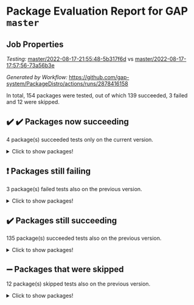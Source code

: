 # Package Evaluation Report for GAP `master`

## Job Properties

*Testing:* [master/2022-08-17-21:55:48-5b317f6d](https://github.com/gap-system/PackageDistro/blob/data/reports/master/2022-08-17-21:55:48-5b317f6d) vs [master/2022-08-17-17:57:56-73a56b3e](https://github.com/gap-system/PackageDistro/blob/data/reports/master/2022-08-17-17:57:56-73a56b3e)

*Generated by Workflow:* https://github.com/gap-system/PackageDistro/actions/runs/2878416158

In total, 154 packages were tested, out of which 139 succeeded, 3 failed and 12 were skipped.

## :heavy_check_mark: :heavy_check_mark: Packages now succeeding

4 package(s) succeeded tests only on the current version.
<details><summary>Click to show packages!</summary>

- gauss 2022.08-04 [(success)](https://github.com/gap-system/PackageDistro/runs/7888057262?check_suite_focus=true) vs gauss 2022.03-01 [(skipped)](https://github.com/gap-system/PackageDistro/runs/7884200826?check_suite_focus=true)
- gaussforhomalg 2022.08-02 [(success)](https://github.com/gap-system/PackageDistro/runs/7888057359?check_suite_focus=true) vs gaussforhomalg 2022.06-01 [(skipped)](https://github.com/gap-system/PackageDistro/runs/7884200826?check_suite_focus=true)
- homalg 2022.08-03 [(success)](https://github.com/gap-system/PackageDistro/runs/7888058895?check_suite_focus=true) vs homalg 2022.03-01 [(skipped)](https://github.com/gap-system/PackageDistro/runs/7884200826?check_suite_focus=true)
- modules 2022.08-03 [(success)](https://github.com/gap-system/PackageDistro/runs/7888061506?check_suite_focus=true) vs modules 2022.03-01 [(skipped)](https://github.com/gap-system/PackageDistro/runs/7884200826?check_suite_focus=true)
</details>

## :exclamation: Packages still failing

3 package(s) failed tests also on the previous version.
<details><summary>Click to show packages!</summary>

- francy 1.2.4 [(failure)](https://github.com/gap-system/PackageDistro/runs/7888056990?check_suite_focus=true)
- packagemanager 1.2 [(failure)](https://github.com/gap-system/PackageDistro/runs/7888062742?check_suite_focus=true)
- recog 1.3.2 [(failure)](https://github.com/gap-system/PackageDistro/runs/7888064087?check_suite_focus=true)
</details>

## :heavy_check_mark: Packages still succeeding

135 package(s) succeeded tests also on the previous version.
<details><summary>Click to show packages!</summary>

- 4ti2interface 2022.08-03 [(success)](https://github.com/gap-system/PackageDistro/runs/7888052455?check_suite_focus=true)
- ace 5.5 [(success)](https://github.com/gap-system/PackageDistro/runs/7888052543?check_suite_focus=true)
- aclib 1.3.2 [(success)](https://github.com/gap-system/PackageDistro/runs/7888052656?check_suite_focus=true)
- agt 0.2 [(success)](https://github.com/gap-system/PackageDistro/runs/7888052777?check_suite_focus=true)
- alnuth 3.2.1 [(success)](https://github.com/gap-system/PackageDistro/runs/7888052913?check_suite_focus=true)
- anupq 3.2.6 [(success)](https://github.com/gap-system/PackageDistro/runs/7888053007?check_suite_focus=true)
- atlasrep 2.1.4 [(success)](https://github.com/gap-system/PackageDistro/runs/7888053141?check_suite_focus=true)
- autodoc 2022.07.10 [(success)](https://github.com/gap-system/PackageDistro/runs/7888053248?check_suite_focus=true)
- automata 1.15 [(success)](https://github.com/gap-system/PackageDistro/runs/7888053319?check_suite_focus=true)
- automgrp 1.3.2 [(success)](https://github.com/gap-system/PackageDistro/runs/7888053413?check_suite_focus=true)
- autpgrp 1.11 [(success)](https://github.com/gap-system/PackageDistro/runs/7888053500?check_suite_focus=true)
- cap 2022.08-05 [(success)](https://github.com/gap-system/PackageDistro/runs/7888053576?check_suite_focus=true)
- caratinterface 2.3.4 [(success)](https://github.com/gap-system/PackageDistro/runs/7888053675?check_suite_focus=true)
- cddinterface 2022.08.11 [(success)](https://github.com/gap-system/PackageDistro/runs/7888053751?check_suite_focus=true)
- circle 1.6.5 [(success)](https://github.com/gap-system/PackageDistro/runs/7888053817?check_suite_focus=true)
- classicpres 1.22 [(success)](https://github.com/gap-system/PackageDistro/runs/7888053897?check_suite_focus=true)
- cohomolo 1.6.10 [(success)](https://github.com/gap-system/PackageDistro/runs/7888053999?check_suite_focus=true)
- congruence 1.2.4 [(success)](https://github.com/gap-system/PackageDistro/runs/7888054074?check_suite_focus=true)
- corelg 1.56 [(success)](https://github.com/gap-system/PackageDistro/runs/7888054162?check_suite_focus=true)
- crime 1.6 [(success)](https://github.com/gap-system/PackageDistro/runs/7888054232?check_suite_focus=true)
- crisp 1.4.5 [(success)](https://github.com/gap-system/PackageDistro/runs/7888054325?check_suite_focus=true)
- crypting 0.10 [(success)](https://github.com/gap-system/PackageDistro/runs/7888054435?check_suite_focus=true)
- cryst 4.1.25 [(success)](https://github.com/gap-system/PackageDistro/runs/7888054568?check_suite_focus=true)
- crystcat 1.1.10 [(success)](https://github.com/gap-system/PackageDistro/runs/7888054649?check_suite_focus=true)
- ctbllib 1.3.4 [(success)](https://github.com/gap-system/PackageDistro/runs/7888054783?check_suite_focus=true)
- cubefree 1.19 [(success)](https://github.com/gap-system/PackageDistro/runs/7888054934?check_suite_focus=true)
- curlinterface 2.2.3 [(success)](https://github.com/gap-system/PackageDistro/runs/7888055045?check_suite_focus=true)
- cvec 2.7.6 [(success)](https://github.com/gap-system/PackageDistro/runs/7888055184?check_suite_focus=true)
- datastructures 0.2.7 [(success)](https://github.com/gap-system/PackageDistro/runs/7888055389?check_suite_focus=true)
- deepthought 1.0.5 [(success)](https://github.com/gap-system/PackageDistro/runs/7888055523?check_suite_focus=true)
- design 1.7 [(success)](https://github.com/gap-system/PackageDistro/runs/7888055646?check_suite_focus=true)
- difsets 2.3.1 [(success)](https://github.com/gap-system/PackageDistro/runs/7888055776?check_suite_focus=true)
- digraphs 1.5.3 [(success)](https://github.com/gap-system/PackageDistro/runs/7888055883?check_suite_focus=true)
- edim 1.3.5 [(success)](https://github.com/gap-system/PackageDistro/runs/7888055978?check_suite_focus=true)
- example 4.3.2 [(success)](https://github.com/gap-system/PackageDistro/runs/7888056066?check_suite_focus=true)
- factint 1.6.3 [(success)](https://github.com/gap-system/PackageDistro/runs/7888056150?check_suite_focus=true)
- ferret 1.0.8 [(success)](https://github.com/gap-system/PackageDistro/runs/7888056253?check_suite_focus=true)
- fga 1.4.0 [(success)](https://github.com/gap-system/PackageDistro/runs/7888056328?check_suite_focus=true)
- fining 1.5 [(success)](https://github.com/gap-system/PackageDistro/runs/7888056424?check_suite_focus=true)
- float 1.0.3 [(success)](https://github.com/gap-system/PackageDistro/runs/7888056515?check_suite_focus=true)
- format 1.4.3 [(success)](https://github.com/gap-system/PackageDistro/runs/7888056612?check_suite_focus=true)
- forms 1.2.8 [(success)](https://github.com/gap-system/PackageDistro/runs/7888056695?check_suite_focus=true)
- fplsa 1.2.5 [(success)](https://github.com/gap-system/PackageDistro/runs/7888056784?check_suite_focus=true)
- fr 2.4.10 [(success)](https://github.com/gap-system/PackageDistro/runs/7888056904?check_suite_focus=true)
- fwtree 1.3 [(success)](https://github.com/gap-system/PackageDistro/runs/7888057108?check_suite_focus=true)
- gbnp 1.0.5 [(success)](https://github.com/gap-system/PackageDistro/runs/7888057470?check_suite_focus=true)
- generalizedmorphismsforcap 2022.05-01 [(success)](https://github.com/gap-system/PackageDistro/runs/7888057583?check_suite_focus=true)
- genss 1.6.7 [(success)](https://github.com/gap-system/PackageDistro/runs/7888057698?check_suite_focus=true)
- gradedringforhomalg 2022.08-01 [(success)](https://github.com/gap-system/PackageDistro/runs/7888057821?check_suite_focus=true)
- grape 4.8.5 [(success)](https://github.com/gap-system/PackageDistro/runs/7888057947?check_suite_focus=true)
- groupoids 1.71 [(success)](https://github.com/gap-system/PackageDistro/runs/7888058049?check_suite_focus=true)
- grpconst 2.6.2 [(success)](https://github.com/gap-system/PackageDistro/runs/7888058169?check_suite_focus=true)
- guarana 0.96.3 [(success)](https://github.com/gap-system/PackageDistro/runs/7888058281?check_suite_focus=true)
- guava 3.16 [(success)](https://github.com/gap-system/PackageDistro/runs/7888058370?check_suite_focus=true)
- hap 1.47 [(success)](https://github.com/gap-system/PackageDistro/runs/7888058482?check_suite_focus=true)
- hapcryst 0.1.15 [(success)](https://github.com/gap-system/PackageDistro/runs/7888058582?check_suite_focus=true)
- hecke 1.5.3 [(success)](https://github.com/gap-system/PackageDistro/runs/7888058666?check_suite_focus=true)
- help 3.5 [(success)](https://github.com/gap-system/PackageDistro/runs/7888058801?check_suite_focus=true)
- idrel 2.44 [(success)](https://github.com/gap-system/PackageDistro/runs/7888059031?check_suite_focus=true)
- images 1.3.1 [(success)](https://github.com/gap-system/PackageDistro/runs/7888059130?check_suite_focus=true)
- intpic 0.3.0 [(success)](https://github.com/gap-system/PackageDistro/runs/7888059204?check_suite_focus=true)
- io 4.7.2 [(success)](https://github.com/gap-system/PackageDistro/runs/7888059287?check_suite_focus=true)
- irredsol 1.4.3 [(success)](https://github.com/gap-system/PackageDistro/runs/7888059385?check_suite_focus=true)
- json 2.1.0 [(success)](https://github.com/gap-system/PackageDistro/runs/7888059482?check_suite_focus=true)
- jupyterkernel 1.4.1 [(success)](https://github.com/gap-system/PackageDistro/runs/7888059595?check_suite_focus=true)
- jupyterviz 1.5.6 [(success)](https://github.com/gap-system/PackageDistro/runs/7888059701?check_suite_focus=true)
- kan 1.34 [(success)](https://github.com/gap-system/PackageDistro/runs/7888059856?check_suite_focus=true)
- kbmag 1.5.9 [(success)](https://github.com/gap-system/PackageDistro/runs/7888060001?check_suite_focus=true)
- laguna 3.9.5 [(success)](https://github.com/gap-system/PackageDistro/runs/7888060108?check_suite_focus=true)
- liealgdb 2.2.1 [(success)](https://github.com/gap-system/PackageDistro/runs/7888060249?check_suite_focus=true)
- liepring 2.7 [(success)](https://github.com/gap-system/PackageDistro/runs/7888060376?check_suite_focus=true)
- liering 2.4.2 [(success)](https://github.com/gap-system/PackageDistro/runs/7888060490?check_suite_focus=true)
- linearalgebraforcap 2022.08-03 [(success)](https://github.com/gap-system/PackageDistro/runs/7888060570?check_suite_focus=true)
- loops 3.4.2 [(success)](https://github.com/gap-system/PackageDistro/runs/7888060689?check_suite_focus=true)
- lpres 1.0.3 [(success)](https://github.com/gap-system/PackageDistro/runs/7888060785?check_suite_focus=true)
- majoranaalgebras 1.4 [(success)](https://github.com/gap-system/PackageDistro/runs/7888060879?check_suite_focus=true)
- mapclass 1.4.5 [(success)](https://github.com/gap-system/PackageDistro/runs/7888060979?check_suite_focus=true)
- matgrp 0.64 [(success)](https://github.com/gap-system/PackageDistro/runs/7888061066?check_suite_focus=true)
- matricesforhomalg 2022.08-02 [(success)](https://github.com/gap-system/PackageDistro/runs/7888061210?check_suite_focus=true)
- modisom 2.5.3 [(success)](https://github.com/gap-system/PackageDistro/runs/7888061325?check_suite_focus=true)
- modulepresentationsforcap 2022.08-02 [(success)](https://github.com/gap-system/PackageDistro/runs/7888061409?check_suite_focus=true)
- monoidalcategories 2022.08-03 [(success)](https://github.com/gap-system/PackageDistro/runs/7888061594?check_suite_focus=true)
- nconvex 2020.11-04 [(success)](https://github.com/gap-system/PackageDistro/runs/7888061667?check_suite_focus=true)
- nilmat 1.4.2 [(success)](https://github.com/gap-system/PackageDistro/runs/7888061768?check_suite_focus=true)
- nock 1.5 [(success)](https://github.com/gap-system/PackageDistro/runs/7888061874?check_suite_focus=true)
- normalizinterface 1.3.4 [(success)](https://github.com/gap-system/PackageDistro/runs/7888061981?check_suite_focus=true)
- nq 2.5.8 [(success)](https://github.com/gap-system/PackageDistro/runs/7888062092?check_suite_focus=true)
- numericalsgps 1.3.1 [(success)](https://github.com/gap-system/PackageDistro/runs/7888062257?check_suite_focus=true)
- openmath 11.5.1 [(success)](https://github.com/gap-system/PackageDistro/runs/7888062414?check_suite_focus=true)
- orb 4.8.5 [(success)](https://github.com/gap-system/PackageDistro/runs/7888062587?check_suite_focus=true)
- patternclass 2.4.2 [(success)](https://github.com/gap-system/PackageDistro/runs/7888062937?check_suite_focus=true)
- permut 2.0.4 [(success)](https://github.com/gap-system/PackageDistro/runs/7888063051?check_suite_focus=true)
- polenta 1.3.10 [(success)](https://github.com/gap-system/PackageDistro/runs/7888063137?check_suite_focus=true)
- polymaking 0.8.6 [(success)](https://github.com/gap-system/PackageDistro/runs/7888063230?check_suite_focus=true)
- primgrp 3.4.2 [(success)](https://github.com/gap-system/PackageDistro/runs/7888063346?check_suite_focus=true)
- profiling 2.5.0 [(success)](https://github.com/gap-system/PackageDistro/runs/7888063460?check_suite_focus=true)
- qpa 1.34 [(success)](https://github.com/gap-system/PackageDistro/runs/7888063582?check_suite_focus=true)
- quagroup 1.8.3 [(success)](https://github.com/gap-system/PackageDistro/runs/7888063684?check_suite_focus=true)
- radiroot 2.9 [(success)](https://github.com/gap-system/PackageDistro/runs/7888063771?check_suite_focus=true)
- rcwa 4.7.0 [(success)](https://github.com/gap-system/PackageDistro/runs/7888063881?check_suite_focus=true)
- rds 1.8 [(success)](https://github.com/gap-system/PackageDistro/runs/7888063976?check_suite_focus=true)
- repndecomp 1.2.1 [(success)](https://github.com/gap-system/PackageDistro/runs/7888064197?check_suite_focus=true)
- repsn 3.1.0 [(success)](https://github.com/gap-system/PackageDistro/runs/7888064300?check_suite_focus=true)
- resclasses 4.7.3 [(success)](https://github.com/gap-system/PackageDistro/runs/7888064379?check_suite_focus=true)
- scscp 2.3.1 [(success)](https://github.com/gap-system/PackageDistro/runs/7888064457?check_suite_focus=true)
- semigroups 5.0.2 [(success)](https://github.com/gap-system/PackageDistro/runs/7888064545?check_suite_focus=true)
- sglppow 2.2 [(success)](https://github.com/gap-system/PackageDistro/runs/7888064671?check_suite_focus=true)
- sgpviz 0.999.5 [(success)](https://github.com/gap-system/PackageDistro/runs/7888064756?check_suite_focus=true)
- simpcomp 2.1.14 [(success)](https://github.com/gap-system/PackageDistro/runs/7888064866?check_suite_focus=true)
- singular 2020.12.18 [(success)](https://github.com/gap-system/PackageDistro/runs/7888064956?check_suite_focus=true)
- sla 1.5.3 [(success)](https://github.com/gap-system/PackageDistro/runs/7888065029?check_suite_focus=true)
- smallgrp 1.5 [(success)](https://github.com/gap-system/PackageDistro/runs/7888065092?check_suite_focus=true)
- smallsemi 0.6.13 [(success)](https://github.com/gap-system/PackageDistro/runs/7888065166?check_suite_focus=true)
- sonata 2.9.4 [(success)](https://github.com/gap-system/PackageDistro/runs/7888065234?check_suite_focus=true)
- sophus 1.27 [(success)](https://github.com/gap-system/PackageDistro/runs/7888065353?check_suite_focus=true)
- spinsym 1.5.2 [(success)](https://github.com/gap-system/PackageDistro/runs/7888065493?check_suite_focus=true)
- standardff 0.9.4 [(success)](https://github.com/gap-system/PackageDistro/runs/7888065608?check_suite_focus=true)
- symbcompcc 1.3.2 [(success)](https://github.com/gap-system/PackageDistro/runs/7888065717?check_suite_focus=true)
- thelma 1.3 [(success)](https://github.com/gap-system/PackageDistro/runs/7888065824?check_suite_focus=true)
- tomlib 1.2.9 [(success)](https://github.com/gap-system/PackageDistro/runs/7888065915?check_suite_focus=true)
- toolsforhomalg 2022.08-02 [(success)](https://github.com/gap-system/PackageDistro/runs/7888066000?check_suite_focus=true)
- toric 1.9.5 [(success)](https://github.com/gap-system/PackageDistro/runs/7888066084?check_suite_focus=true)
- toricvarieties 2022.07.13 [(success)](https://github.com/gap-system/PackageDistro/runs/7888066181?check_suite_focus=true)
- transgrp 3.6.3 [(success)](https://github.com/gap-system/PackageDistro/runs/7888066265?check_suite_focus=true)
- ugaly 4.0.3 [(success)](https://github.com/gap-system/PackageDistro/runs/7888066350?check_suite_focus=true)
- unipot 1.5 [(success)](https://github.com/gap-system/PackageDistro/runs/7888066461?check_suite_focus=true)
- unitlib 4.1.0 [(success)](https://github.com/gap-system/PackageDistro/runs/7888066576?check_suite_focus=true)
- utils 0.76 [(success)](https://github.com/gap-system/PackageDistro/runs/7888066686?check_suite_focus=true)
- uuid 0.7 [(success)](https://github.com/gap-system/PackageDistro/runs/7888066795?check_suite_focus=true)
- walrus 0.9991 [(success)](https://github.com/gap-system/PackageDistro/runs/7888066884?check_suite_focus=true)
- wedderga 4.10.2 [(success)](https://github.com/gap-system/PackageDistro/runs/7888066965?check_suite_focus=true)
- xmod 2.88 [(success)](https://github.com/gap-system/PackageDistro/runs/7888067028?check_suite_focus=true)
- xmodalg 1.22 [(success)](https://github.com/gap-system/PackageDistro/runs/7888067097?check_suite_focus=true)
- yangbaxter 0.10.1 [(success)](https://github.com/gap-system/PackageDistro/runs/7888067227?check_suite_focus=true)
- zeromqinterface 0.14 [(success)](https://github.com/gap-system/PackageDistro/runs/7888067335?check_suite_focus=true)
</details>

## :heavy_minus_sign: Packages that were skipped

12 package(s) skipped tests also on the previous version.
<details><summary>Click to show packages!</summary>

- browse 1.8.14 [(skipped)](https://github.com/gap-system/PackageDistro/runs/7887886917?check_suite_focus=true)
- examplesforhomalg 2022.03-01 [(skipped)](https://github.com/gap-system/PackageDistro/runs/7887886917?check_suite_focus=true)
- gapdoc 1.6.5 [(skipped)](https://github.com/gap-system/PackageDistro/runs/7887886917?check_suite_focus=true)
- gradedmodules 2022.03-01 [(skipped)](https://github.com/gap-system/PackageDistro/runs/7887886917?check_suite_focus=true)
- homalgtocas 2022.07-01 [(skipped)](https://github.com/gap-system/PackageDistro/runs/7887886917?check_suite_focus=true)
- io_forhomalg 2022.03-01 [(skipped)](https://github.com/gap-system/PackageDistro/runs/7887886917?check_suite_focus=true)
- itc 1.5.1 [(skipped)](https://github.com/gap-system/PackageDistro/runs/7887886917?check_suite_focus=true)
- localizeringforhomalg 2022.03-01 [(skipped)](https://github.com/gap-system/PackageDistro/runs/7887886917?check_suite_focus=true)
- polycyclic 2.16 [(skipped)](https://github.com/gap-system/PackageDistro/runs/7887886917?check_suite_focus=true)
- ringsforhomalg 2022.07-01 [(skipped)](https://github.com/gap-system/PackageDistro/runs/7887886917?check_suite_focus=true)
- sco 2022.03-01 [(skipped)](https://github.com/gap-system/PackageDistro/runs/7887886917?check_suite_focus=true)
- xgap 4.31 [(skipped)](https://github.com/gap-system/PackageDistro/runs/7887886917?check_suite_focus=true)
</details>

